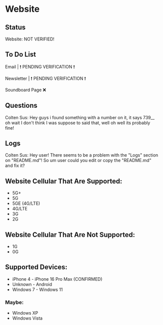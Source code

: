 # Website

## Status

Website: NOT VERIFIED!

## To Do List

Email | ❗️ PENDING VERIFICATION ❗️

Newsletter | ❗️ PENDING VERIFICATION ❗️

Soundboard Page ❌

## Questions

Colten Sus: Hey guys i found something with a number on it, it says 739__ oh wait I don't think I was suppose to said that, well oh well its probably fine!

## Logs

[Failed]: "Logs/Logs.html/atLine:404"

Colten Sus: Hey user! There seems to be a problem with the "Logs" section on "README.md"! So um user could you edit or copy the "README.md" and fix it?

## Website Cellular That Are Supported:

- 5G+
- 5G
- 5GE (4G/LTE)
- 4G/LTE
- 3G
- 2G

## Website Cellular That Are Not Supported:

- 1G
- 0G

## Supported Devices:

- iPhone 4 - iPhone 16 Pro Max (CONFIRMED)
- Unknown - Android
- Windows 7 - Windows 11
### Maybe:
- Windows XP
- Windows Vista
